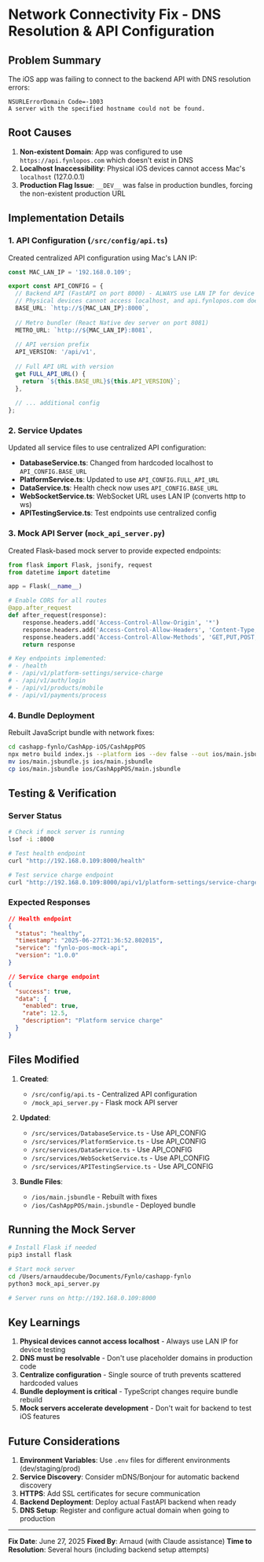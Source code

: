 # Network Connectivity Fix - DNS Resolution & API Configuration

## Problem Summary

The iOS app was failing to connect to the backend API with DNS resolution errors:
```
NSURLErrorDomain Code=-1003
A server with the specified hostname could not be found.
```

## Root Causes

1. **Non-existent Domain**: App was configured to use `https://api.fynlopos.com` which doesn't exist in DNS
2. **Localhost Inaccessibility**: Physical iOS devices cannot access Mac's `localhost` (127.0.0.1)
3. **Production Flag Issue**: `__DEV__` was false in production bundles, forcing the non-existent production URL

## Implementation Details

### 1. API Configuration (`/src/config/api.ts`)

Created centralized API configuration using Mac's LAN IP:

```typescript
const MAC_LAN_IP = '192.168.0.109';

export const API_CONFIG = {
  // Backend API (FastAPI on port 8000) - ALWAYS use LAN IP for device testing
  // Physical devices cannot access localhost, and api.fynlopos.com doesn't exist in DNS
  BASE_URL: `http://${MAC_LAN_IP}:8000`,
  
  // Metro bundler (React Native dev server on port 8081)
  METRO_URL: `http://${MAC_LAN_IP}:8081`,
  
  // API version prefix
  API_VERSION: '/api/v1',
  
  // Full API URL with version
  get FULL_API_URL() {
    return `${this.BASE_URL}${this.API_VERSION}`;
  },
  
  // ... additional config
};
```

### 2. Service Updates

Updated all service files to use centralized API configuration:

- **DatabaseService.ts**: Changed from hardcoded localhost to `API_CONFIG.BASE_URL`
- **PlatformService.ts**: Updated to use `API_CONFIG.FULL_API_URL`
- **DataService.ts**: Health check now uses `API_CONFIG.BASE_URL`
- **WebSocketService.ts**: WebSocket URL uses LAN IP (converts http to ws)
- **APITestingService.ts**: Test endpoints use centralized config

### 3. Mock API Server (`mock_api_server.py`)

Created Flask-based mock server to provide expected endpoints:

```python
from flask import Flask, jsonify, request
from datetime import datetime

app = Flask(__name__)

# Enable CORS for all routes
@app.after_request
def after_request(response):
    response.headers.add('Access-Control-Allow-Origin', '*')
    response.headers.add('Access-Control-Allow-Headers', 'Content-Type,Authorization')
    response.headers.add('Access-Control-Allow-Methods', 'GET,PUT,POST,DELETE,OPTIONS')
    return response

# Key endpoints implemented:
# - /health
# - /api/v1/platform-settings/service-charge
# - /api/v1/auth/login
# - /api/v1/products/mobile
# - /api/v1/payments/process
```

### 4. Bundle Deployment

Rebuilt JavaScript bundle with network fixes:
```bash
cd cashapp-fynlo/CashApp-iOS/CashAppPOS
npx metro build index.js --platform ios --dev false --out ios/main.jsbundle
mv ios/main.jsbundle.js ios/main.jsbundle
cp ios/main.jsbundle ios/CashAppPOS/main.jsbundle
```

## Testing & Verification

### Server Status
```bash
# Check if mock server is running
lsof -i :8000

# Test health endpoint
curl "http://192.168.0.109:8000/health"

# Test service charge endpoint
curl "http://192.168.0.109:8000/api/v1/platform-settings/service-charge"
```

### Expected Responses
```json
// Health endpoint
{
  "status": "healthy",
  "timestamp": "2025-06-27T21:36:52.802015",
  "service": "fynlo-pos-mock-api",
  "version": "1.0.0"
}

// Service charge endpoint
{
  "success": true,
  "data": {
    "enabled": true,
    "rate": 12.5,
    "description": "Platform service charge"
  }
}
```

## Files Modified

1. **Created**:
   - `/src/config/api.ts` - Centralized API configuration
   - `/mock_api_server.py` - Flask mock API server

2. **Updated**:
   - `/src/services/DatabaseService.ts` - Use API_CONFIG
   - `/src/services/PlatformService.ts` - Use API_CONFIG
   - `/src/services/DataService.ts` - Use API_CONFIG
   - `/src/services/WebSocketService.ts` - Use API_CONFIG
   - `/src/services/APITestingService.ts` - Use API_CONFIG

3. **Bundle Files**:
   - `/ios/main.jsbundle` - Rebuilt with fixes
   - `/ios/CashAppPOS/main.jsbundle` - Deployed bundle

## Running the Mock Server

```bash
# Install Flask if needed
pip3 install flask

# Start mock server
cd /Users/arnauddecube/Documents/Fynlo/cashapp-fynlo
python3 mock_api_server.py

# Server runs on http://192.168.0.109:8000
```

## Key Learnings

1. **Physical devices cannot access localhost** - Always use LAN IP for device testing
2. **DNS must be resolvable** - Don't use placeholder domains in production code
3. **Centralize configuration** - Single source of truth prevents scattered hardcoded values
4. **Bundle deployment is critical** - TypeScript changes require bundle rebuild
5. **Mock servers accelerate development** - Don't wait for backend to test iOS features

## Future Considerations

1. **Environment Variables**: Use `.env` files for different environments (dev/staging/prod)
2. **Service Discovery**: Consider mDNS/Bonjour for automatic backend discovery
3. **HTTPS**: Add SSL certificates for secure communication
4. **Backend Deployment**: Deploy actual FastAPI backend when ready
5. **DNS Setup**: Register and configure actual domain when going to production

---

**Fix Date**: June 27, 2025
**Fixed By**: Arnaud (with Claude assistance)
**Time to Resolution**: Several hours (including backend setup attempts)